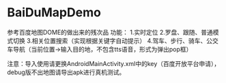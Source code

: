 # BaiDuMapDemo
参考百度地图DOME的做出来的残次品
功能：
1.实时定位
2.罗盘、跟随、普通模式切换
3.相关位置搜索（实现根据关键字自动提示）
4.驾车、步行、骑车、公交车导航（当前位置->输入目的地，不包含tts语音，形式为弹出pop框）


注意：导入使用请更换AndroidMainActivity.xml中的key（百度开放平台申请），debug版不出地图请导出apk进行真机测试。
